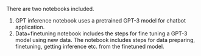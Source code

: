 There are two notebooks included. 
  1. GPT inference notebook uses a pretrained GPT-3 model for chatbot application. 
  2. Data+finetuning notebook includes the steps for fine tuning a GPT-3 model using new data. The notebook includes steps for data preparing, finetuning, getting inference etc. from the finetuned model.
